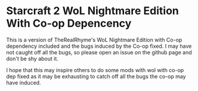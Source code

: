 # Starcraft 2 WoL Nightmare Edition With Co-op Depencency

This is a version of TheRealRhyme's WoL Nightmare Edition with Co-op dependency included and the bugs induced by the Co-op fixed.
I may have not caught off all the bugs, so please open an issue on the github page and don't be shy about it.

I hope that this may inspire others to do some mods with wol with co-op dep fixed as it may be exhausting to catch off all the bugs the co-op may have induced.
